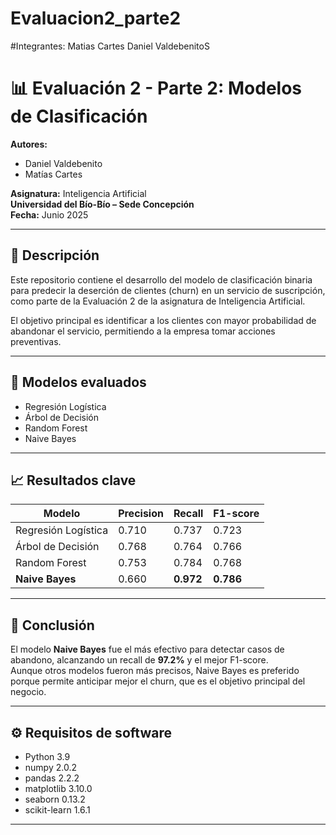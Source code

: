 # Evaluacion2_parte2

#Integrantes:
Matias Cartes
Daniel ValdebenitoS

# 📊 Evaluación 2 - Parte 2: Modelos de Clasificación

**Autores:**  
- Daniel Valdebenito  
- Matías Cartes  

**Asignatura:** Inteligencia Artificial  
**Universidad del Bío-Bío – Sede Concepción**  
**Fecha:** Junio 2025

---

## 📌 Descripción

Este repositorio contiene el desarrollo del modelo de clasificación binaria para predecir la deserción de clientes (churn) en un servicio de suscripción, como parte de la Evaluación 2 de la asignatura de Inteligencia Artificial.

El objetivo principal es identificar a los clientes con mayor probabilidad de abandonar el servicio, permitiendo a la empresa tomar acciones preventivas.

---

## 🧠 Modelos evaluados

- Regresión Logística  
- Árbol de Decisión  
- Random Forest  
- Naive Bayes

---

## 📈 Resultados clave

| Modelo              | Precision | Recall | F1-score |
|---------------------|-----------|--------|----------|
| Regresión Logística | 0.710     | 0.737  | 0.723    |
| Árbol de Decisión   | 0.768     | 0.764  | 0.766    |
| Random Forest       | 0.753     | 0.784  | 0.768    |
| **Naive Bayes**     | 0.660     | **0.972** | **0.786** |

---

## 🏁 Conclusión

El modelo **Naive Bayes** fue el más efectivo para detectar casos de abandono, alcanzando un recall de **97.2%** y el mejor F1-score.  
Aunque otros modelos fueron más precisos, Naive Bayes es preferido porque permite anticipar mejor el churn, que es el objetivo principal del negocio.

---

## ⚙️ Requisitos de software

- Python 3.9  
- numpy 2.0.2  
- pandas 2.2.2  
- matplotlib 3.10.0  
- seaborn 0.13.2  
- scikit-learn 1.6.1  

---
